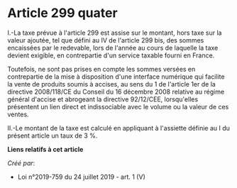 # Article 299 quater

I.-La taxe prévue à l'article 299 est assise sur le montant, hors taxe sur la valeur ajoutée, tel que défini au IV de
l'article 299 bis, des sommes encaissées par le redevable, lors de l'année au cours de laquelle la taxe devient exigible, en
contrepartie d'un service taxable fourni en France.

Toutefois, ne sont pas prises en compte les sommes versées en contrepartie de la mise à disposition d'une interface numérique
qui facilite la vente de produits soumis à accises, au sens du 1 de l'article 1er de la directive 2008/118/CE du Conseil du
16 décembre 2008 relative au régime général d'accise et abrogeant la directive 92/12/CEE, lorsqu'elles présentent un lien
direct et indissociable avec le volume ou la valeur de ces ventes.

II.-Le montant de la taxe est calculé en appliquant à l'assiette définie au I du présent article un taux de 3 %.

**Liens relatifs à cet article**

_Créé par_:

  - Loi n°2019-759 du 24 juillet 2019 - art. 1 (V)
